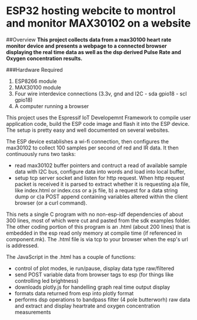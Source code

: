 # ESP32 hosting webcite to montrol and monitor MAX30102 on a website

##Overview
**This project collects data from a max30100 heart rate monitor device and presents a webpage to a connected browser displaying the real time data as well as the dsp derived Pulse Rate and Oxygen concentration results.**

###Hardware Required
   1. ESP8266 module
   2. MAX30100 module
   3. Four wire interdevice connections (3.3v, gnd and I2C - sda gpio18 - scl gpio18)
   4. A computer running a browser

This project uses the Espressif IoT Developemnt Framework to compile user application code, build the ESP code image and flash it into the ESP device. The setup is pretty easy and well documented on several websites.

The ESP device establishes a wi-fi connection, then configures the max30102 to collect 100 samples per second of red and IR data. It then continuously runs two tasks:
   * read max30102 buffer pointers and contruct a read of available sample data with I2C bus, configure data into words and load into local buffer,
   * setup tcp server socket and listen for http request. When http request packet is received it is parsed to extract whether it is requesting a)a file, like index.html or index.css or a js file, b) a request for a data string dump or c)a POST append containing variables altered within the client browser (or a curl command).

This nets a single C program with no non-esp-idf dependencies of about 300 lines, most of which were cut and pasted from the sdk examples folder. The other coding portion of this program is an .html (about 200 lines) that is embedded in the esp read only memory at compile time (if referenced in component.mk). The .html file is via tcp to your browser when the esp's url is addressed.

The JavaScript in the .html has a couple of functions:
   * control of plot modes, ie run/pause, display data type raw/filtered
   * send POST variable data from browser tags to esp (for things like controlling led brightness)
   * downloads plotly.js for handelling graph real time output display
   * formats data returned from esp into plotly format
   * performs dsp operations to bandpass filter (4 pole butterworh) raw data and extract and display heartrate and oxygen concentration measurements
